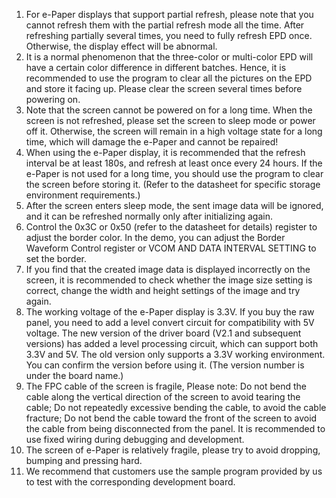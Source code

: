 1. For e-Paper displays that support partial refresh, please note that you cannot refresh them with the partial refresh mode all the time. After refreshing partially several times, you need to fully refresh EPD once. Otherwise, the display effect will be abnormal.
2. It is a normal phenomenon that the three-color or multi-color EPD will have a certain color difference in different batches. Hence, it is recommended to use the program to clear all the pictures on the EPD and store it facing up. Please clear the screen several times before powering on.
3. Note that the screen cannot be powered on for a long time. When the screen is not refreshed, please set the screen to sleep mode or power off it. Otherwise, the screen will remain in a high voltage state for a long time, which will damage the e-Paper and cannot be repaired!
4. When using the e-Paper display, it is recommended that the refresh interval be at least 180s, and refresh at least once every 24 hours. If the e-Paper is not used for a long time, you should use the program to clear the screen before storing it. (Refer to the datasheet for specific storage environment requirements.)
5. After the screen enters sleep mode, the sent image data will be ignored, and it can be refreshed normally only after initializing again.
6. Control the 0x3C or 0x50 (refer to the datasheet for details) register to adjust the border color. In the demo, you can adjust the Border Waveform Control register or VCOM AND DATA INTERVAL SETTING to set the border.
7. If you find that the created image data is displayed incorrectly on the screen, it is recommended to check whether the image size setting is correct, change the width and height settings of the image and try again.
8. The working voltage of the e-Paper display is 3.3V. If you buy the raw panel, you need to add a level convert circuit for compatibility with 5V voltage. The new version of the driver board (V2.1 and subsequent versions) has added a level processing circuit, which can support both 3.3V and 5V. The old version only supports a 3.3V working environment. You can confirm the version before using it. (The version number is under the board name.)
9. The FPC cable of the screen is fragile, Please note: Do not bend the cable along the vertical direction of the screen to avoid tearing the cable; Do not repeatedly excessive bending the cable, to avoid the cable fracture; Do not bend the cable toward the front of the screen to avoid the cable from being disconnected from the panel. It is recommended to use fixed wiring during debugging and development.
10. The screen of e-Paper is relatively fragile, please try to avoid dropping, bumping and pressing hard.
11. We recommend that customers use the sample program provided by us to test with the corresponding development board.